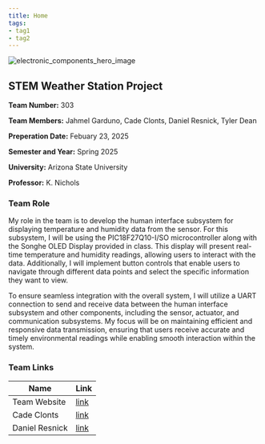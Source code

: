 ```yaml
---
title: Home
tags:
- tag1
- tag2
---
```

![electronic_components_hero_image](https://github.com/user-attachments/assets/51372dab-8e42-4841-90d2-2ab1d4b13c3e)

## STEM Weather Station Project
**Team Number:** 303

**Team Members:** Jahmel Garduno, Cade Clonts, Daniel Resnick, Tyler Dean

**Preperation Date:** Febuary 23, 2025

**Semester and Year:** Spring 2025

**University:** Arizona State University 

**Professor:** K. Nichols 


### **Team Role**
My role in the team is to develop the human interface subsystem for displaying temperature and humidity data from the sensor. For this subsystem, I will be using the PIC18F27Q10-I/SO microcontroller along with the Songhe OLED Display provided in class. This display will present real-time temperature and humidity readings, allowing users to interact with the data. Additionally, I will implement button controls that enable users to navigate through different data points and select the specific information they want to view.

To ensure seamless integration with the overall system, I will utilize a UART connection to send and receive data between the human interface subsystem and other components, including the sensor, actuator, and communication subsystems. My focus will be on maintaining efficient and responsive data transmission, ensuring that users receive accurate and timely environmental readings while enabling smooth interaction within the system.
### **Team Links**
| Name            | Link       |
|-----------------|------------|
| Team Website    | [link](https://egr314-2025-s-303.github.io/EGR314-2025-S-303/) |
| Cade Clonts     | [link](https://cclonts2.github.io/) |
| Daniel Resnick  | [link](https://drez85.github.io/) |

